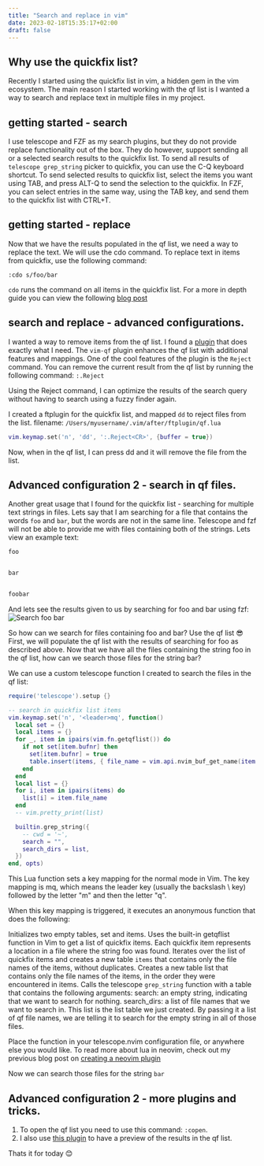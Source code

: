 ```yaml
---
title: "Search and replace in vim"
date: 2023-02-18T15:35:17+02:00
draft: false
---
```


## Why use the quickfix list?
Recently I started using the quickfix list in vim, a hidden gem in the vim
ecosystem. The main reason I started working with the qf list is I wanted a way
to search and replace text in multiple files in my project. 

## getting started - search
I use telescope and FZF as my search plugins, but they do not provide 
replace functionality out of the box. They do however, support sending all or a
selected search results to the quickfix list. To send all results of `telescope grep_string` 
picker to quickfix, you can use the C-Q keyboard shortcut. 
To send selected results to quickfix list, select the items you want using TAB, and press ALT-Q to send the selection to the quickfix.
In FZF, you can select entries in the same way, using the TAB key, and send them
to the quickfix list with CTRL+T.

## getting started - replace
Now that we have the results populated in the qf list, we need a way to replace
the text. We will use the cdo command. 
To replace text in items from quickfix, use the following command:

```
:cdo s/foo/bar
```
`cdo` runs the command on all items in the quickfix list. For a more in depth
guide you can view the following [blog post](https://chrisarcand.com/vims-new-cdo-command/)
 
## search and replace - advanced configurations.
I wanted a way to remove items from the qf list. I found a [plugin](https://github.com/romainl/vim-qf) 
that does exactly what I need. The `vim-qf` plugin enhances the qf list with
additional features and mappings. One of the cool features of the plugin 
is the `Reject` command. You can remove the current result from the qf list 
by running the following command: 
`:.Reject`

Using the Reject command, I can optimize the results of the search query 
without having to search using a fuzzy finder again.

I created a ftplugin for the quickfix list, and mapped `dd` to reject files
from the list.
filename: `/Users/myusername/.vim/after/ftplugin/qf.lua`
```lua
vim.keymap.set('n', 'dd', ':.Reject<CR>', {buffer = true})
```

Now, when in the qf list, I can press dd and it will remove the file from the
list.

## Advanced configuration 2 - search in qf files.
Another great usage that I found for the quickfix list - searching for multiple 
text strings in files. Lets say that I am searching for a file that contains the
words `foo` and `bar`, but the words are not in the same line. Telescope and fzf
will not be able to provide me with files containing both of the strings.
Lets view an example text:
```txt
foo


bar


foobar
```
And lets see the results given to us by searching for foo and bar using fzf:
![Search foo bar](https://drive.google.com/uc?id=13905HLn-_hW47cyyHYt1Xc5Ce8LkWibF)

So how can we search for files containing foo and bar?
Use the qf list 😎
First, we will populate the qf list with the results of searching for foo as
described above. 
Now that we have all the files containing the string foo in the qf list, how can 
we search those files for the string bar? 

We can use a custom telescope function I created to search the files in the qf list: 
```lua
require('telescope').setup {}

-- search in quickfix list items
vim.keymap.set('n', '<leader>mq', function()
  local set = {}
  local items = {}
  for _, item in ipairs(vim.fn.getqflist()) do
    if not set[item.bufnr] then
      set[item.bufnr] = true
      table.insert(items, { file_name = vim.api.nvim_buf_get_name(item.bufnr) })
    end
  end
  local list = {}
  for i, item in ipairs(items) do
    list[i] = item.file_name
  end
  -- vim.pretty_print(list)

  builtin.grep_string({
    -- cwd = '~',
    search = "",
    search_dirs = list,
  })
end, opts)
```
This Lua function sets a key mapping for the normal mode in Vim. The key mapping is <leader>mq, 
which means the leader key (usually the backslash \ key) followed by the letter "m" and then the letter "q".

When this key mapping is triggered, it executes an anonymous function that does the following:

Initializes two empty tables, set and items.
Uses the built-in getqflist function in Vim to get a list of quickfix items. Each quickfix 
item represents a location in a file where the string foo was found.
Iterates over the list of quickfix items and creates a new table `items` that contains only the file names of the items, without duplicates.
Creates a new table list that contains only the file names of the items, in the order they were encountered in items.
Calls the telescope `grep_string` function with a table that contains the following arguments:
search: an empty string, indicating that we want to search for nothing.
search_dirs: a list of file names that we want to search in. This list is the list table we just created.
By passing it a list of qf file names, we are telling it to search for the empty string in all of those files.

Place the function in your telescope.nvim configuration file, or anywhere else
you would like. To read more about lua in neovim, check out my previous blog
post on [creating a neovim plugin](https://zigius.github.io/posts/create-neovim-plugin/)

Now we can search those files for the string `bar`

## Advanced configuration 2 - more plugins and tricks.
1. To open the qf list you need to use this command: `:copen`.
2. I also use [this plugin](https://github.com/kevinhwang91/nvim-bqf) to have a preview of the results in the qf list.

Thats it for today 😊
